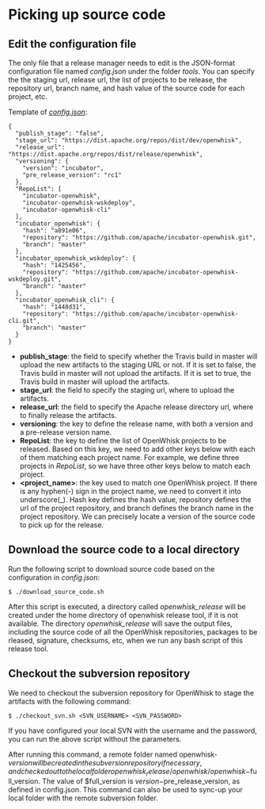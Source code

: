 <!--
#
# Licensed to the Apache Software Foundation (ASF) under one or more
# contributor license agreements.  See the NOTICE file distributed with
# this work for additional information regarding copyright ownership.
# The ASF licenses this file to You under the Apache License, Version 2.0
# (the "License"); you may not use this file except in compliance with
# the License.  You may obtain a copy of the License at
#
#     http://www.apache.org/licenses/LICENSE-2.0
#
# Unless required by applicable law or agreed to in writing, software
# distributed under the License is distributed on an "AS IS" BASIS,
# WITHOUT WARRANTIES OR CONDITIONS OF ANY KIND, either express or implied.
# See the License for the specific language governing permissions and
# limitations under the License.
#
-->

# Picking up source code

## Edit the configuration file

The only file that a release manager needs to edit is the JSON-format configuration file named _config.json_ under the
folder _tools_. You can specify the the staging url, release url, the list of projects to be release, the repository url,
branch name, and hash value of the source code for each project, etc.

Template of [_config.json_](../tools/config.json):

```
{
  "publish_stage": "false",
  "stage_url": "https://dist.apache.org/repos/dist/dev/openwhisk",
  "release_url": "https://dist.apache.org/repos/dist/release/openwhisk",
  "versioning": {
    "version": "incubator",
    "pre_release_version": "rc1"
  },
  "RepoList": [
    "incubator-openwhisk",
    "incubator-openwhisk-wskdeploy",
    "incubator-openwhisk-cli"
  ],
  "incubator_openwhisk": {
    "hash": "a891e06",
    "repository": "https://github.com/apache/incubator-openwhisk.git",
    "branch": "master"
  },
  "incubator_openwhisk_wskdeploy": {
    "hash": "1425456",
    "repository": "https://github.com/apache/incubator-openwhisk-wskdeploy.git",
    "branch": "master"
  },
  "incubator_openwhisk_cli": {
    "hash": "1448d31",
    "repository": "https://github.com/apache/incubator-openwhisk-cli.git",
    "branch": "master"
  }
}
```
  - **publish_stage**: the field to specify whether the Travis build in master will upload the new artifacts to the staging
  URL or not. If it is set to false, the Travis build in master will not upload the artifacts. If it is set to true, the
  Travis build in master will upload the artifacts.
  - **stage_url**: the field to specify the staging url, where to upload the artifacts.
  - **release_url**: the field to specify the Apache release directory url, where to finally release the artifacts.
  - **versioning**: the key to define the release name, with both a version and a pre-release version name.
  - **RepoList**: the key to define the list of OpenWhisk projects to be released. Based on this key, we need to add other
  keys below with each of them matching each project name. For example, we define three projects in _RepoList_, so we
  have three other keys below to match each project.
  - **<project_name>**: the key used to match one OpenWhisk project. If there is any hyphen(-) sign in the project name, we need
  to convert it into underscore(_). Hash key defines the hash value, repository defines the url of the project repository,
  and branch defines the branch name in the project repository. We can precisely locate a version of the source code to
  pick up for the release.

## Download the source code to a local directory

Run the following script to download source code based on the configuration in _config.json_:

```
$ ./download_source_code.sh
```

After this script is executed, a directory called _openwhisk_release_ will be created under the home directory of openwhisk
release tool, if it is not available. The directory _openwhisk_release_ will save the output files, including the source code
of all the OpenWhisk repositories, packages to be rleased, signature, checksums, etc, when we run any bash script of this
release tool.

## Checkout the subversion repository

We need to checkout the subversion repository for OpenWhisk to stage the artifacts with the following command:

```
$ ./checkout_svn.sh <SVN_USERNAME> <SVN_PASSWORD>
```

If you have configured your local SVN with the username and the password, you can run the above script without the parameters.

After running this command, a remote folder named openwhisk-$version will be created in the subversion
repository if necessary, and checked out to the local folder openwhisk_release/openwhisk/openwhisk-$full_version.
The value of $full_version is $version-$pre_release_version, as defined in config.json. This command can also be used to
sync-up your local folder with the remote subversion folder.
